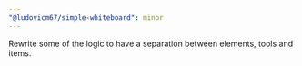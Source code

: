 ```yaml
---
"@ludovicm67/simple-whiteboard": minor
---
```


Rewrite some of the logic to have a separation between elements, tools and items.
